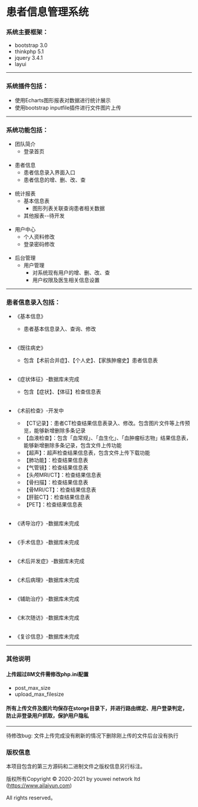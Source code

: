 
患者信息管理系统
===============

### 系统主要框架：
 + bootstrap 3.0
 + thinkphp 5.1
 + jquery 3.4.1
 + layui
<hr>

### 系统插件包括：
 + 使用Echarts图形报表对数据进行统计展示
 + 使用bootstrap inputfile插件进行文件图片上传
<hr>
   
### 系统功能包括：

 + 团队简介
   - 登录首页
     <br/><br/>
 + 患者信息
   - 患者信息录入界面入口
   - 患者信息的增、删、改、查
     <br/><br/>
 + 统计报表
   - 基本信息表
      - 图形列表关联查询患者相关数据
   - 其他报表--待开发
     <br/><br/>
 + 用户中心
   - 个人资料修改
   - 登录密码修改
     <br/><br/>
 + 后台管理
   - 用户管理
      - 对系统现有用户的增、删、改、查
      - 用户权限及医生相关信息设置
 <hr>  

### 患者信息录入包括：

 + 《基本信息》
   - 患者基本信息录入、查询、修改
     <br/><br/>
     
 + 《既往病史》
   - 包含【术前合并症】、【个人史】、【家族肿瘤史】患者信息表
     <br/><br/>
     
 + 《症状体征》-数据库未完成
   - 包含【症状】、【体征】检查信息表
     <br/><br/>
     
 + 《术前检查》-开发中
   - 【CT记录】：患者CT检查结果信息表录入、修改。包含图片文件等上传预览，能够新增删除多条记录
   - 【血液检查】：包含「血常规」、「血生化」、「血肿瘤标志物」结果信息表，能够新增删除多条记录，包含文件上传功能
   - 【超声】：超声检查结果信息表，包含文件上传下载功能
   - 【肺功能】：检查结果信息表
   - 【气管镜】：检查结果信息表
   - 【头颅MRI/CT】：检查结果信息表
   - 【骨扫描】：检查结果信息表
   - 【骨MRI/CT】：检查结果信息表
   - 【肝脏CT】：检查结果信息表
   - 【PET】：检查结果信息表
   <br/><br/>
 + 《诱导治疗》-数据库未完成
   <br/><br/>
 + 《手术信息》-数据库未完成
   <br/><br/>
 + 《术后并发症》-数据库未完成
   <br/><br/>
 + 《术后病理》-数据库未完成
   <br/><br/>
 + 《辅助治疗》-数据库未完成
   <br/><br/>
 + 《末次随访》-数据库未完成
   <br/><br/>
 + 《复诊信息》-数据库未完成

<hr>

### 其他说明

#### 上传超过8M文件需修改php.ini配置
 + post_max_size
 + upload_max_filesize 
#### 所有上传文件及图片均保存在storge目录下，并进行路由绑定、用户登录判定，防止非登录用户抓取，保护用户隐私

<hr>
待修改bug:
文件上传完成没有刷新的情况下删除刚上传的文件后台没有执行

### 版权信息


本项目包含的第三方源码和二进制文件之版权信息另行标注。

版权所有Copyright © 2020-2021 by youwei network ltd (https://www.ailaiyun.com)

All rights reserved。


